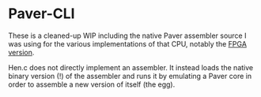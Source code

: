 # Paver-CLI

These is a cleaned-up WIP including the native Paver assembler source I was using for the various implementations of that CPU, notably the [FPGA version](https://github.com/Dosflange/Paver).

Hen.c does not directly implement an assembler. It instead loads the native binary version (!) of the assembler and runs it by emulating a Paver core in order to assemble a new version of itself (the egg).
